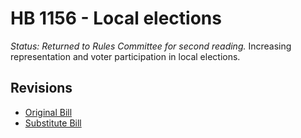 # HB 1156 - Local elections
*Status: Returned to Rules Committee for second reading.*
Increasing representation and voter participation in local elections.

## Revisions
* [Original Bill](1/)
* [Substitute Bill](S/)